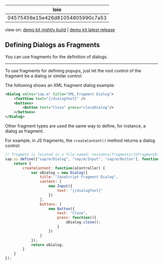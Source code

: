 <!-- loio04575456e15e426d81054805990c7a53 -->

| loio |
| -----|
| 04575456e15e426d81054805990c7a53 |

<div id="loio">

view on: [demo kit nightly build](https://openui5nightly.hana.ondemand.com/#/topic/04575456e15e426d81054805990c7a53) | [demo kit latest release](https://openui5.hana.ondemand.com/#/topic/04575456e15e426d81054805990c7a53)</div>

## Defining Dialogs as Fragments

You can use fragments for the definition of dialogs.

***

To use fragments for defining popups, just let the root control of the fragment be a dialog or similar control.

The following shows an XML fragment dialog example:

``` xml
<Dialog xmlns="sap.m" title="XML Fragment Dialog">
    <TextView text="{/dialogText}" />
    <buttons>
        <Button text="Close" press="closeDialog"/>
    </buttons>
</Dialog>
```

Other fragment types are used the same way to define, for instance, a dialog as fragment.

For example, in JS fragments, the `createContent()` method returns a dialog control:

``` js
// fragment is located in a file named: testdata/fragments/JSFragmentDialog.fragment.js,
sap.ui.define(["sap/m/Dialog", "sap/m/Input", "sap/m/Button"], function(Dialog, Input, Button) {
    return {
        createContent: function(oController) {
            var oDialog = new Dialog({
                title: "JavaScript Fragment Dialog",
                content: [
                    new Input({
                        text: "{/dialogText}"
                    })
                ],
                buttons: [
                    new Button({
                        text: "Close",
                        press: function(){
                            oDialog.close();
                        }
                    })
                ]
            });
            return oDialog;
        }
    }
});
```

